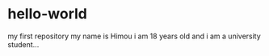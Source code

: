 # hello-world
my first repository
my name is Himou i am 18 years old and i am a university student...
